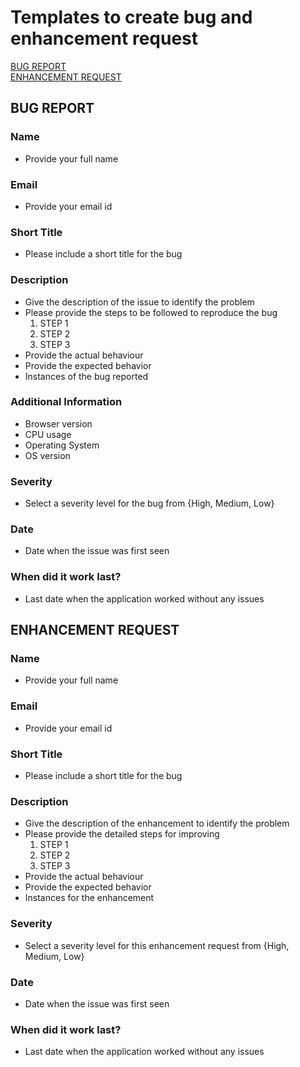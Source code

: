 # Templates to create bug and enhancement request

[BUG REPORT](#bug-report)<br/>
[ENHANCEMENT REQUEST](#enhancement-request)

## BUG REPORT
### Name
- Provide your full name

### Email
- Provide your email id

### Short Title
- Please include a short title for the bug<br/>

### Description
- Give the description of the issue to identify the problem
- Please provide the steps to be followed to reproduce the bug
  1. STEP 1
  2. STEP 2 
  3. STEP 3
- Provide the actual behaviour 
- Provide the expected behavior
- Instances of the bug reported

### Additional Information
- Browser version
- CPU usage
- Operating System 
- OS version

### Severity
- Select a severity level for the bug from {High, Medium, Low}

### Date
- Date when the issue was first seen

### When did it work last?
- Last date when the application worked without any issues

## ENHANCEMENT REQUEST
### Name
- Provide your full name

### Email
- Provide your email id

### Short Title
- Please include a short title for the bug<br/>

### Description
- Give the description of the enhancement to identify the problem
- Please provide the detailed steps for improving
  1. STEP 1
  2. STEP 2
  3. STEP 3
- Provide the actual behaviour 
- Provide the expected behavior
- Instances for the enhancement

### Severity
- Select a severity level for this enhancement request from {High, Medium, Low}

### Date
- Date when the issue was first seen

### When did it work last?
- Last date when the application worked without any issues
